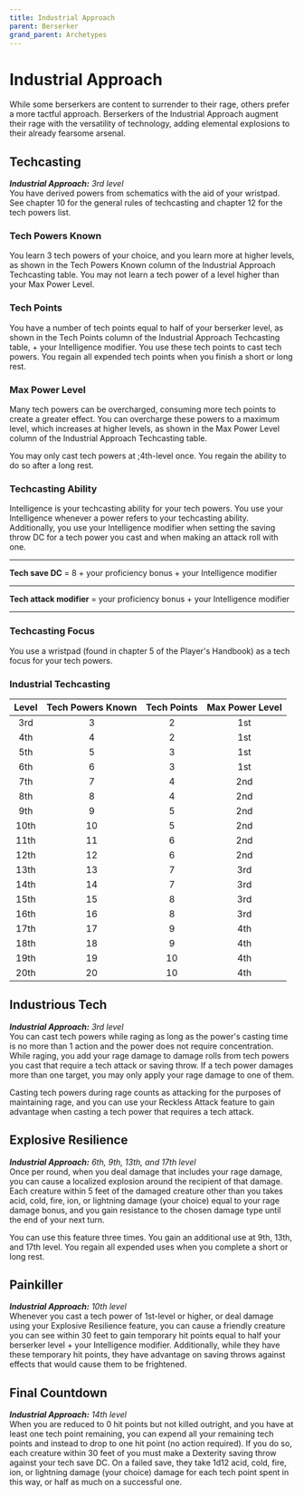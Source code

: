 ```yaml
---
title: Industrial Approach
parent: Berserker
grand_parent: Archetypes
---
```


# Industrial Approach

<!-- no image available <img src='../../../../zzImages/Classes/' style='float:right; width:400px;'> --->

While some berserkers are content to surrender to their rage, others prefer a more tactful approach. Berserkers of the Industrial Approach augment their rage with the versatility of technology, adding elemental explosions to their already fearsome arsenal.

## Techcasting
_**Industrial Approach:** 3rd level_<br>
You have derived powers from schematics with the aid of your wristpad. See chapter 10 for the general rules of techcasting and chapter 12 for the tech powers list.

### Tech Powers Known
You learn 3 tech powers of your choice, and you learn more at higher levels, as shown in the Tech Powers Known column of the Industrial Approach Techcasting table. You may not learn a tech power of a level higher than your Max Power Level.

### Tech Points
You have a number of tech points equal to half of your berserker level, as shown in the Tech Points column of the Industrial Approach Techcasting table, + your Intelligence modifier. You use these tech points to cast tech powers. You regain all expended tech points when you finish a short or long rest.

### Max Power Level
Many tech powers can be overcharged, consuming more tech points to create a greater effect. You can overcharge these powers to a maximum level, which increases at higher levels, as shown in the Max Power Level column of the Industrial Approach Techcasting table.

You may only cast tech powers at ;4th-level once. You regain the ability to do so after a long rest.

### Techcasting Ability
Intelligence is your techcasting ability for your tech powers. You use your Intelligence whenever a power refers to your techcasting ability. Additionally, you use your Intelligence modifier when setting the saving throw DC for a tech power you cast and when making an attack roll with one.

___

**Tech save DC** = 8 + your proficiency bonus + your Intelligence modifier
___

**Tech attack modifier** = your proficiency bonus + your Intelligence modifier
___

### Techcasting Focus
You use a wristpad (found in chapter 5 of the Player's Handbook) as a tech focus for your tech powers.

### Industrial Techcasting

| Level | Tech Powers Known | Tech Points | Max Power Level |
|:---:|:---:|:---:|:---:|
|  3rd |  3 |  2 | 1st |
|  4th |  4 |  2 | 1st |
|  5th |  5 |  3 | 1st |
|  6th |  6 |  3 | 1st |
|  7th |  7 |  4 | 2nd |
|  8th |  8 |  4 | 2nd |
|  9th |  9 |  5 | 2nd |
| 10th | 10 |  5 | 2nd |
| 11th | 11 |  6 | 2nd |
| 12th | 12 |  6 | 2nd |
| 13th | 13 |  7 | 3rd |
| 14th | 14 |  7 | 3rd |
| 15th | 15 |  8 | 3rd |
| 16th | 16 |  8 | 3rd |
| 17th | 17 |  9 | 4th |
| 18th | 18 |  9 | 4th |
| 19th | 19 | 10 | 4th |
| 20th | 20 | 10 | 4th |

## Industrious Tech
_**Industrial Approach:** 3rd level_<br>
You can cast tech powers while raging as long as the power's casting time is no more than 1 action and the power does not require concentration. While raging, you add your rage damage to damage rolls from tech powers you cast that require a tech attack or saving throw. If a tech power damages more than one target, you may only apply your rage damage to one of them. 

Casting tech powers during rage counts as attacking for the purposes of maintaining rage, and you can use your Reckless Attack feature to gain advantage when casting a tech power that requires a tech attack.



<!--- <img src='https://www.gmbinder.com/images/ilyi6Mj.png' style='position:absolute;bottom:-51px;left:-298px;width:1040px;z-index:1000' /> --->



## Explosive Resilience
_**Industrial Approach:** 6th, 9th, 13th, and 17th level_<br>
Once per round, when you deal damage that includes your rage damage, you can cause a localized explosion around the recipient of that damage. Each creature within 5 feet of the damaged creature other than you takes acid, cold, fire, ion, or lightning damage (your choice) equal to your rage damage bonus, and you gain resistance to the chosen damage type until the end of your next turn.

You can use this feature three times. You gain an additional use at 9th, 13th, and 17th level. You regain all expended uses when you complete a short or long rest.

## Painkiller
_**Industrial Approach:** 10th level_<br>
Whenever you cast a tech power of 1st-level or higher, or deal damage using your Explosive Resilience feature, you can cause a friendly creature you can see within 30 feet to gain temporary hit points equal to half your berserker level + your Intelligence modifier. Additionally, while they have these temporary hit points, they have advantage on saving throws against effects that would cause them to be frightened.

## Final Countdown
_**Industrial Approach:** 14th level_<br>
When you are reduced to 0 hit points but not killed outright, and you have at least one tech point remaining, you can expend all your remaining tech points and instead to drop to one hit point (no action required). If you do so, each creature within 30 feet of you must make a Dexterity saving throw against your tech save DC. On a failed save, they take 1d12 acid, cold, fire, ion, or lightning damage (your choice) damage for each tech point spent in this way, or half as much on a successful one.






